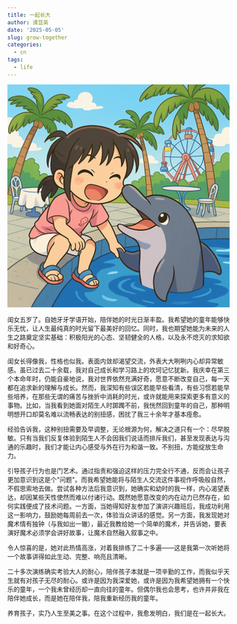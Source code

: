 ```yaml
---
title: 一起长大
author: 谭显英
date: '2025-05-05'
slug: grow-together
categories:
  - cn
tags:
  - life
---
```


![](images/3D7D8526-DBDE-449F-A4CD-866C45555F84.PNG)


闺女五岁了。自她牙牙学语开始，陪伴她的时光日渐丰盈。我希望她的童年能够快乐无忧，让人生最纯真的时光留下最美好的回忆。同时，我也期望她能为未来的人生之路奠定坚实基础：积极阳光的心态、坚韧健全的人格，以及永不熄灭的求知欲和好奇心。

闺女长得像我，性格也似我。表面内敛却渴望交流，外表大大咧咧内心却异常敏感。虽已过去二十余载，我对自己成长和学习路上的坎坷记忆犹新。我庆幸在第三个本命年时，仍能自豪地说，我对世界依然充满好奇，愿意不断改变自己，每一天都在追求新的理解与成长。然而，我深知有些误区若能早些看清，有些习惯若能早些培养，在那些无谓的痛苦与挫折中消耗的时光，或许就能用来探索更多有意义的事物。比如，当我看到她面对陌生人时踯躅不前，我恍然回到童年的自己，那种明明想开口却莫名难以流畅表达的别扭感，困扰了我三十余年才基本痊愈。

经验告诉我，这种别扭需要及早调整，无论根源为何，解决之道只有一个：尽早脱敏。只有当我们反复体验到陌生人不会因我们说话而排斥我们，甚至发现表达与沟通的乐趣时，我们才能让内心感受与外在行为和谐一致。不别扭，方能绽放生命力。

引导孩子行为也是门艺术。通过指责和强迫这样的压力完全行不通，反而会让孩子更加意识到这是个"问题"。而我希望她能将与陌生人交流这件事视作呼吸般自然，不假思索地去做。尝试各种方法后我意识到，她确实和幼时的我一样，内心渴望表达，却因某些天性使然而难以付诸行动。既然她愿意改变的内在动力已然存在，如何实践便成了技术问题。一方面，当她得知好友参加了演讲兴趣班后，我成功利用这一影响力，鼓励她每周前去一次，体验当众讲话的感觉。另一方面，我发现她对魔术情有独钟（与我如出一辙），最近我教给她一个简单的魔术，并告诉她，要表演好魔术必须学会讲好故事，让魔术自然融入叙事之中。

令人惊喜的是，她对此热情高涨，对着我排练了二十多遍——这是我第一次听她将一个故事讲得如此生动、完整、响亮且清晰。

二十多次演练确实考验大人的耐心，陪伴孩子本就是一项辛勤的工作，而我似乎天生就有对孩子无尽的耐心。或许是因为我深爱她，或许是因为我希望她拥有一个快乐的童年，一个我未曾经历却一直向往的童年。但偶尔我也会思考，也许并非我在陪伴她成长，而是她在陪伴我，陪我重新经历我的童年。

养育孩子，实乃人生至美之事。在这个过程中，我愈发明白，我们是在一起长大。
